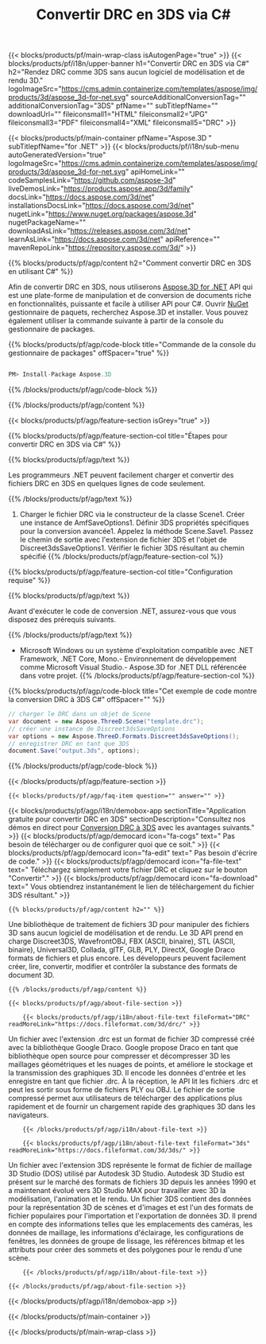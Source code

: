 ﻿---
title: Convertir DRC en 3DS via C# 
url: /fr/net/conversion/drc-to-3ds/ 
description: Exemple de code pour la conversion de DRC à 3DS C#. Utilisez l'exemple de code API pour les fichiers batch DRC vers la conversion 3DS dans VB.NET, Asp.NET ou toute application basée sur .NET.
---
{{< blocks/products/pf/main-wrap-class isAutogenPage="true" >}}
{{< blocks/products/pf/i18n/upper-banner h1="Convertir DRC en 3DS via C#" h2="Rendez DRC comme 3DS sans aucun logiciel de modélisation et de rendu 3D." logoImageSrc="https://cms.admin.containerize.com/templates/aspose/img/products/3d/aspose_3d-for-net.svg" sourceAdditionalConversionTag="" additionalConversionTag="3DS" pfName="" subTitlepfName="" downloadUrl="" fileiconsmall1="HTML" fileiconsmall2="JPG" fileiconsmall3="PDF" fileiconsmall4="XML" fileiconsmall5="DRC" >}}

{{< blocks/products/pf/main-container pfName="Aspose.3D " subTitlepfName="for .NET" >}}
{{< blocks/products/pf/i18n/sub-menu autoGeneratedVersion="true" logoImageSrc="https://cms.admin.containerize.com/templates/aspose/img/products/3d/aspose_3d-for-net.svg" apiHomeLink="" codeSamplesLink="https://github.com/aspose-3d" liveDemosLink="https://products.aspose.app/3d/family" docsLink="https://docs.aspose.com/3d/net" installationsDocsLink="https://docs.aspose.com/3d/net" nugetLink="https://www.nuget.org/packages/aspose.3d" nugetPackageName="" downloadAsLink="https://releases.aspose.com/3d/net" learnAsLink="https://docs.aspose.com/3d/net" apiReference="" mavenRepoLink="https://repository.aspose.com/3d/" >}}

{{% blocks/products/pf/agp/content h2="Comment convertir DRC en 3DS en utilisant C#" %}}

 Afin de convertir DRC en 3DS, nous utiliserons
 [Aspose.3D for .NET](https://products.aspose.com/3d/net) 
 API qui est une plate-forme de manipulation et de conversion de documents riche en fonctionnalités, puissante et facile à utiliser API pour C#. Ouvrir
 [NuGet](https://www.nuget.org/packages/aspose.3d) 
 gestionnaire de paquets, recherchez
 Aspose.3D 
 et installer. Vous pouvez également utiliser la commande suivante à partir de la console du gestionnaire de packages.

{{% blocks/products/pf/agp/code-block title="Commande de la console du gestionnaire de packages" offSpacer="true" %}}

```cs

PM> Install-Package Aspose.3D


```

{{% /blocks/products/pf/agp/code-block %}}

{{% /blocks/products/pf/agp/content %}}

{{< blocks/products/pf/agp/feature-section isGrey="true" >}}

{{% blocks/products/pf/agp/feature-section-col title="Étapes pour convertir DRC en 3DS via C#" %}}

{{% blocks/products/pf/agp/text %}}

 Les programmeurs .NET peuvent facilement charger et convertir des fichiers DRC en 3DS en quelques lignes de code seulement.

{{% /blocks/products/pf/agp/text %}}

1. Charger le fichier DRC via le constructeur de la classe Scene1. Créer une instance de AmfSaveOptions1. Définir 3DS propriétés spécifiques pour la conversion avancée1. Appelez la méthode Scene.Save1. Passez le chemin de sortie avec l'extension de fichier 3DS et l'objet de Discreet3dsSaveOptions1. Vérifier le fichier 3DS résultant au chemin spécifié
{{% /blocks/products/pf/agp/feature-section-col %}}

{{% blocks/products/pf/agp/feature-section-col title="Configuration requise" %}}

{{% blocks/products/pf/agp/text %}}

 Avant d'exécuter le code de conversion .NET, assurez-vous que vous disposez des prérequis suivants.

{{% /blocks/products/pf/agp/text %}}

- Microsoft Windows ou un système d'exploitation compatible avec .NET Framework, .NET Core, Mono.- Environnement de développement comme Microsoft Visual Studio.- Aspose.3D for .NET DLL référencée dans votre projet.
{{% /blocks/products/pf/agp/feature-section-col %}}

{{% blocks/products/pf/agp/code-block title="Cet exemple de code montre la conversion DRC à 3DS C#" offSpacer="" %}}

```cs
// charger le DRC dans un objet de Scene 
var document = new Aspose.ThreeD.Scene("template.drc");
// créer une instance de Discreet3dsSaveOptions 
var options = new Aspose.ThreeD.Formats.Discreet3dsSaveOptions();
// enregistrer DRC en tant que 3DS 
document.Save("output.3ds", options); 


```

{{% /blocks/products/pf/agp/code-block %}}

{{< /blocks/products/pf/agp/feature-section >}}

    {{< blocks/products/pf/agp/faq-item question="" answer="" >}}
 

<!-- aboutfile Starts -->

{{< blocks/products/pf/agp/i18n/demobox-app sectionTitle="Application gratuite pour convertir DRC en 3DS" sectionDescription="Consultez nos démos en direct pour [Conversion DRC à 3DS](https://products.aspose.app/3d/conversion/drc-to-3ds) avec les avantages suivants." >}}
        {{< blocks/products/pf/agp/democard icon="fa-cogs" text=" Pas besoin de télécharger ou de configurer quoi que ce soit." >}}
        {{< blocks/products/pf/agp/democard icon="fa-edit" text=" Pas besoin d\'écrire de code." >}}
        {{< blocks/products/pf/agp/democard icon="fa-file-text" text=" Téléchargez simplement votre fichier DRC et cliquez sur le bouton \"Convertir\"." >}}
        {{< blocks/products/pf/agp/democard icon="fa-download" text=" Vous obtiendrez instantanément le lien de téléchargement du fichier 3DS résultant." >}}

    {{% blocks/products/pf/agp/content h2="" %}}

 Une bibliothèque de traitement de fichiers 3D pour manipuler des fichiers 3D sans aucun logiciel de modélisation et de rendu. Le 3D API prend en charge Discreet3DS, WavefrontOBJ, FBX (ASCII, binaire), STL (ASCII, binaire), Universal3D, Collada, glTF, GLB, PLY, DirectX, Google Draco formats de fichiers et plus encore. Les développeurs peuvent facilement créer, lire, convertir, modifier et contrôler la substance des formats de document 3D.



    {{% /blocks/products/pf/agp/content %}}

    {{< blocks/products/pf/agp/about-file-section >}}

        {{< blocks/products/pf/agp/i18n/about-file-text fileFormat="DRC" readMoreLink="https://docs.fileformat.com/3d/drc/" >}}
Un fichier avec l'extension .drc est un format de fichier 3D compressé créé avec la bibliothèque Google Draco. Google propose Draco en tant que bibliothèque open source pour compresser et décompresser 3D les maillages géométriques et les nuages de points, et améliore le stockage et la transmission des graphiques 3D. Il encode les données d'entrée et les enregistre en tant que fichier .drc. À la réception, le API lit les fichiers .drc et peut les sortir sous forme de fichiers PLY ou OBJ. Le fichier de sortie compressé permet aux utilisateurs de télécharger des applications plus rapidement et de fournir un chargement rapide des graphiques 3D dans les navigateurs.

        {{< /blocks/products/pf/agp/i18n/about-file-text >}}

        {{< blocks/products/pf/agp/i18n/about-file-text fileFormat="3ds" readMoreLink="https://docs.fileformat.com/3d/3ds/" >}}
Un fichier avec l'extension 3DS représente le format de fichier de maillage 3D Studio (DOS) utilisé par Autodesk 3D Studio. Autodesk 3D Studio est présent sur le marché des formats de fichiers 3D depuis les années 1990 et a maintenant évolué vers 3D Studio MAX pour travailler avec 3D la modélisation, l'animation et le rendu. Un fichier 3DS contient des données pour la représentation 3D de scènes et d'images et est l'un des formats de fichier populaires pour l'importation et l'exportation de données 3D. Il prend en compte des informations telles que les emplacements des caméras, les données de maillage, les informations d'éclairage, les configurations de fenêtres, les données de groupe de lissage, les références bitmap et les attributs pour créer des sommets et des polygones pour le rendu d'une scène.

        {{< /blocks/products/pf/agp/i18n/about-file-text >}}

    {{< /blocks/products/pf/agp/about-file-section >}}

{{< /blocks/products/pf/agp/i18n/demobox-app >}}

<!-- aboutfile Ends -->



{{< /blocks/products/pf/main-container >}}
    
{{< /blocks/products/pf/main-wrap-class >}}